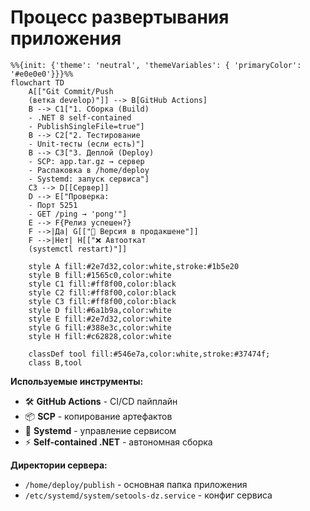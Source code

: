 # Процесс развертывания приложения

```mermaid
%%{init: {'theme': 'neutral', 'themeVariables': { 'primaryColor': '#e0e0e0'}}}%%
flowchart TD
    A[["Git Commit/Push 
    (ветка develop)"]] --> B[GitHub Actions]
    B --> C1["1. Сборка (Build)
    - .NET 8 self-contained
    - PublishSingleFile=true"]
    B --> C2["2. Тестирование
    - Unit-тесты (если есть)"]
    B --> C3["3. Деплой (Deploy)
    - SCP: app.tar.gz → сервер
    - Распаковка в /home/deploy
    - Systemd: запуск сервиса"]
    C3 --> D[[Сервер]]
    D --> E["Проверка:
    - Порт 5251
    - GET /ping → 'pong'"]
    E --> F{Релиз успешен?}
    F -->|Да| G[["🚀 Версия в продакшене"]]
    F -->|Нет| H[["❌ Автооткат
    (systemctl restart)"]]

    style A fill:#2e7d32,color:white,stroke:#1b5e20
    style B fill:#1565c0,color:white
    style C1 fill:#ff8f00,color:black
    style C2 fill:#ff8f00,color:black
    style C3 fill:#ff8f00,color:black
    style D fill:#6a1b9a,color:white
    style E fill:#2e7d32,color:white
    style G fill:#388e3c,color:white
    style H fill:#c62828,color:white

    classDef tool fill:#546e7a,color:white,stroke:#37474f;
    class B,tool
```
**Используемые инструменты:**
- 🛠️ **GitHub Actions** - CI/CD пайплайн  
- 📦 **SCP** - копирование артефактов  
- 🔄 **Systemd** - управление сервисом  
- ⚡ **Self-contained .NET** - автономная сборка  

**Директории сервера:**
- `/home/deploy/publish` - основная папка приложения  
- `/etc/systemd/system/setools-dz.service` - конфиг сервиса  